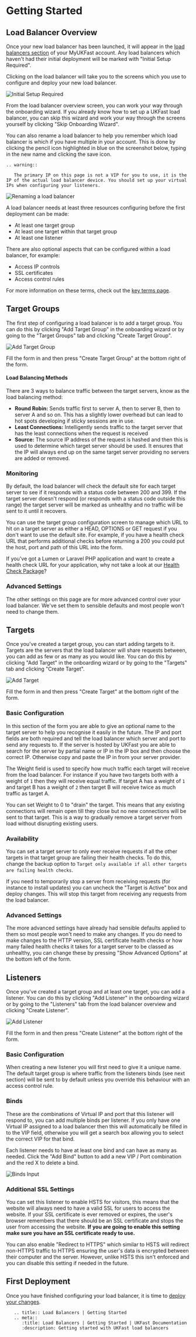 # Getting Started

## Load Balancer Overview

Once your new load balancer has been launched, it will appear in the [load balancers section](https://my.ukfast.co.uk/load-balancers) of your MyUKFast account. Any load balancers which haven't had their initial deployment will be marked with "Initial Setup Required".

Clicking on the load balancer will take you to the screens which you use to configure and deploy your new load balancer.

![Initial Setup Required](files/getting_started_1_small.png)

From the load balancer overview screen, you can work your way through the onboarding wizard. If you already know how to set up a UKFast load balancer, you can skip this wizard and work your way through the screens yourself by clicking "Skip Onboarding Wizard".

You can also rename a load balancer to help you remember which load balancer is which if you have multiple in your account. This is done by clicking the pencil icon highlighted in blue on the screenshot below, typing in the new name and clicking the save icon.

```eval_rst
.. warning::

   The primary IP on this page is not a VIP for you to use, it is the IP of the actual load balancer device. You should set up your virtual IPs when configuring your listeners.

```

![Renaming a load balancer](files/getting_started_2_small.png)

A load balancer needs at least three resources configuring before the first deployment can be made:
- At least one target group
- At least one target within that target group
- At least one listener

There are also optional aspects that can be configured within a load balancer, for example:
- Access IP controls
- SSL certificates
- Access control rules

For more information on these terms, check out the [key terms page](key-terms.html).

## Target Groups

The first step of configuring a load balancer is to add a target group. You can do this by clicking "Add Target Group" in the onboarding wizard or by going to the "Target Groups" tab and clicking "Create Target Group".

![Add Target Group](files/getting_started_3_small.png)

Fill the form in and then press "Create Target Group" at the bottom right of the form.



#### Load Balancing Methods

There are 3 ways to balance traffic between the target servers, know as the load balancing method:
* **Round Robin:** Sends traffic first to server A, then to server B, then to server A and so on. This has a slightly lower overhead but can lead to hot spots developing if sticky sessions are in use.
* **Least Connections:** Intelligently sends traffic to the target server that has the least connections when the request is received
* **Source:** The source IP address of the request is hashed and then this is used to determine which target server should be used. It ensures that the IP will always end up on the same target server providing no servers are added or removed.

### Monitoring

By default, the load balancer will check the default site for each target server to see if it responds with a status code between 200 and 399. If the target server doesn't respond (or responds with a status code outside this range) the target server will be marked as unhealthy and no traffic will be sent to it until it recovers.

You can use the target group configuration screen to manage which URL to hit on a target server as either a HEAD, OPTIONS or GET request if you don't want to use the default site. For example, if you have a health check URL that performs additional checks before returning a 200 you could put the host, port and path of this URL into the form.

If you've got a Lumen or Laravel PHP application and want to create a health check URL for your application, why not take a look at our [Health Check Package](https://github.com/ukfast/laravel-health-check)?

### Advanced Settings

The other settings on this page are for more advanced control over your load balancer. We've set them to sensible defaults and most people won't need to change them.

## Targets

Once you've created a target group, you can start adding targets to it. Targets are the servers that the load balancer will share requests between, you can add as few or as many as you would like. You can do this by clicking "Add Target" in the onboarding wizard or by going to the "Targets" tab and clicking "Create Target".

![Add Target](files/getting_started_4_small.png)

Fill the form in and then press "Create Target" at the bottom right of the form.

### Basic Configuration

In this section of the form you are able to give an optional name to the target server to help you recognise it easily in the future. The IP and port fields are both required and tell the load balancer which server and port to send any requests to. If the server is hosted by UKFast you are able to search for the server by  partial name or IP in the IP box and then choose the correct IP. Otherwise copy and paste the IP in from your server provider.

The Weight field is used to specify how much traffic each target will receive from the load balancer. For instance if you have two targets both with a weight of `1` then they will receive equal traffic. If target A has a weight of `1` and target B has a weight of `2` then target B will receive twice as much traffic as target A.

You can set Weight to 0 to "drain" the target. This means that any existing connections will remain open till they close but no new connections will be sent to that target. This is a way to gradually remove a target server from load without disrupting existing users.

### Availability

You can set a target server to only ever receive requests if all the other targets in that target group are failing their health checks. To do this, change the backup option to `Target only available if all other targets are failing health checks`.

If you need to temporarily stop a server from receiving requests (for instance to install updates) you can uncheck the "Target is Active" box and deploy changes. This will stop this target from receiving any requests from the load balancer.

### Advanced Settings

The more advanced settings have already had sensible defaults applied to them so most people won't need to make any changes. If you do need to make changes to the HTTP version, SSL certificate health checks or how many failed health checks it takes for a target server to be classed as unhealthy, you can change these by pressing "Show Advanced Options" at the bottom left of the form.

## Listeners

Once you've created a target group and at least one target, you can add a listener. You can do this by clicking "Add Listener" in the onboarding wizard or by going to the "Listeners" tab from the load balancer overview and clicking "Create Listener".

![Add Listener](files/getting_started_5_small.png)

Fill the form in and then press "Create Listener" at the bottom right of the form.

### Basic Configuration

When creating a new listener you will first need to give it a unique name. The default target group is where traffic from the listeners binds (see next section) will be sent to by default unless you override this behaviour with an access control rule.

### Binds

These are the combinations of Virtual IP and port that this listener will respond to, you can add multiple binds per listener. If you only have one Virtual IP assigned to a load balancer then this will automatically be filled in to the VIP field, otherwise you will get a search box allowing you to select the correct VIP for that bind.

Each listener needs to have at least one bind and can have as many as needed. Click the "Add Bind" button to add a new VIP / Port combination and the red X to delete a bind.

![Binds Input](files/getting_started_6_small.png)

### Additional SSL Settings

You can set this listener to enable HSTS for visitors, this means that the website will always need to have a valid SSL for users to access the website. If your SSL certificate is ever removed or expires, the user's browser remembers that there should be an SSL certificate and stops the user from accessing the website. **If you are going to enable this setting make sure you have an SSL certificate ready to use.**

You can also enable "Redirect to HTTPS" which similar to HSTS will redirect non-HTTPS traffic to HTTPS ensuring the user's data is encrypted between their computer and the server. However, unlike HSTS this isn't enforced and you can disable this setting if needed in the future.

## First Deployment

Once you have finished configuring your load balancer, it is time to [deploy your changes](deploying-changes.html).

```eval_rst
   .. title:: Load Balancers | Getting Started
   .. meta::
      :title: Load Balancers | Getting Started | UKFast Documentation
      :description: Getting started with UKFast load balancers
```
